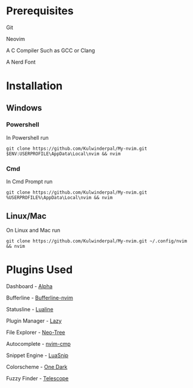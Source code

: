 
# Prerequisites
Git

Neovim

A C Compiler Such as GCC or Clang

A Nerd Font

# Installation

## Windows

### Powershell
In Powershell run
```
git clone https://github.com/Kulwinderpal/My-nvim.git $ENV:USERPROFILE\AppData\Local\nvim && nvim
```
### Cmd
In Cmd Prompt run
```
git clone https://github.com/Kulwinderpal/My-nvim.git %USERPROFILE%\AppData\Local\nvim && nvim
```

## Linux/Mac

On Linux and Mac run
```
git clone https://github.com/Kulwinderpal/My-nvim.git ~/.config/nvim && nvim
```

# Plugins Used
Dashboard - [Alpha](https://github.com/goolord/alpha-nvim)

Bufferline - [Bufferline-nvim](https://github.com/akinsho/bufferline.nvim)

Statusline - [Lualine](https://github.com/nvim-lualine/lualine.nvim)

Plugin Manager - [Lazy](https://github.com/folke/lazy.nvim)

File Explorer - [Neo-Tree](https://github.com/nvim-neo-tree/neo-tree.nvim)

Autocomplete - [nvim-cmp](https://github.com/nvim-tree/nvim-tree.lua)

Snippet Engine - [LuaSnip](https://github.com/L3MON4D3/LuaSnip)

Colorscheme - [One Dark](https://github.com/navarasu/onedark.nvim)

Fuzzy Finder - [Telescope](https://github.com/nvim-telescope/telescope.nvim)
